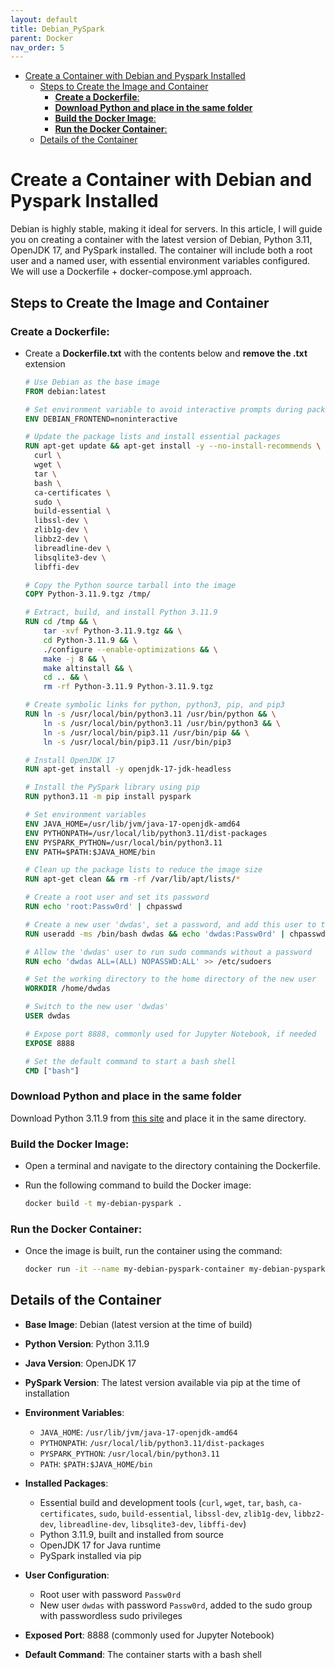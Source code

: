 ```yaml
---
layout: default
title: Debian_PySpark
parent: Docker
nav_order: 5
---
```

- [Create a Container with Debian and Pyspark Installed](#create-a-container-with-debian-and-pyspark-installed)
  - [Steps to Create the Image and Container](#steps-to-create-the-image-and-container)
    - [**Create a Dockerfile**:](#create-a-dockerfile)
    - [**Download  Python and place in the same folder**](#download--python-and-place-in-the-same-folder)
    - [**Build the Docker Image**:](#build-the-docker-image)
    - [**Run the Docker Container**:](#run-the-docker-container)
  - [Details of the Container](#details-of-the-container)

# Create a Container with Debian and Pyspark Installed

Debian is highly stable, making it ideal for servers. In this article, I will guide you on creating a container with the latest version of Debian, Python 3.11, OpenJDK 17, and PySpark installed. The container will include both a root user and a named user, with essential environment variables configured. We will use a Dockerfile + docker-compose.yml approach.

## Steps to Create the Image and Container

### **Create a Dockerfile**:
   - Create a **Dockerfile.txt** with the contents below and **remove the .txt** extension

     ```dockerfile
     # Use Debian as the base image
     FROM debian:latest

     # Set environment variable to avoid interactive prompts during package installation
     ENV DEBIAN_FRONTEND=noninteractive

     # Update the package lists and install essential packages
     RUN apt-get update && apt-get install -y --no-install-recommends \
       curl \
       wget \
       tar \
       bash \
       ca-certificates \
       sudo \
       build-essential \
       libssl-dev \
       zlib1g-dev \
       libbz2-dev \
       libreadline-dev \
       libsqlite3-dev \
       libffi-dev

     # Copy the Python source tarball into the image
     COPY Python-3.11.9.tgz /tmp/

     # Extract, build, and install Python 3.11.9
     RUN cd /tmp && \
         tar -xvf Python-3.11.9.tgz && \
         cd Python-3.11.9 && \
         ./configure --enable-optimizations && \
         make -j 8 && \
         make altinstall && \
         cd .. && \
         rm -rf Python-3.11.9 Python-3.11.9.tgz

     # Create symbolic links for python, python3, pip, and pip3
     RUN ln -s /usr/local/bin/python3.11 /usr/bin/python && \
         ln -s /usr/local/bin/python3.11 /usr/bin/python3 && \
         ln -s /usr/local/bin/pip3.11 /usr/bin/pip && \
         ln -s /usr/local/bin/pip3.11 /usr/bin/pip3

     # Install OpenJDK 17
     RUN apt-get install -y openjdk-17-jdk-headless

     # Install the PySpark library using pip
     RUN python3.11 -m pip install pyspark

     # Set environment variables
     ENV JAVA_HOME=/usr/lib/jvm/java-17-openjdk-amd64
     ENV PYTHONPATH=/usr/local/lib/python3.11/dist-packages
     ENV PYSPARK_PYTHON=/usr/local/bin/python3.11
     ENV PATH=$PATH:$JAVA_HOME/bin

     # Clean up the package lists to reduce the image size
     RUN apt-get clean && rm -rf /var/lib/apt/lists/*

     # Create a root user and set its password
     RUN echo 'root:Passw0rd' | chpasswd

     # Create a new user 'dwdas', set a password, and add this user to the sudo group
     RUN useradd -ms /bin/bash dwdas && echo 'dwdas:Passw0rd' | chpasswd && adduser dwdas sudo

     # Allow the 'dwdas' user to run sudo commands without a password
     RUN echo 'dwdas ALL=(ALL) NOPASSWD:ALL' >> /etc/sudoers

     # Set the working directory to the home directory of the new user
     WORKDIR /home/dwdas

     # Switch to the new user 'dwdas'
     USER dwdas

     # Expose port 8888, commonly used for Jupyter Notebook, if needed
     EXPOSE 8888

     # Set the default command to start a bash shell
     CMD ["bash"]
     ```
### **Download  Python and place in the same folder**

Download Python 3.11.9 from [this site](https://www.python.org/ftp/python/3.11.9/Python-3.11.9.tgz) and place it in the same directory.

### **Build the Docker Image**:
   - Open a terminal and navigate to the directory containing the Dockerfile.
   - Run the following command to build the Docker image:

     ```bash
     docker build -t my-debian-pyspark .
     ```

### **Run the Docker Container**:
   - Once the image is built, run the container using the command:

     ```bash
     docker run -it --name my-debian-pyspark-container my-debian-pyspark
     ```

## Details of the Container

- **Base Image**: Debian (latest version at the time of build)
- **Python Version**: Python 3.11.9
- **Java Version**: OpenJDK 17
- **PySpark Version**: The latest version available via pip at the time of installation
- **Environment Variables**:
  - `JAVA_HOME`: `/usr/lib/jvm/java-17-openjdk-amd64`
  - `PYTHONPATH`: `/usr/local/lib/python3.11/dist-packages`
  - `PYSPARK_PYTHON`: `/usr/local/bin/python3.11`
  - `PATH`: `$PATH:$JAVA_HOME/bin`

- **Installed Packages**:
  - Essential build and development tools (`curl`, `wget`, `tar`, `bash`, `ca-certificates`, `sudo`, `build-essential`, `libssl-dev`, `zlib1g-dev`, `libbz2-dev`, `libreadline-dev`, `libsqlite3-dev`, `libffi-dev`)
  - Python 3.11.9, built and installed from source
  - OpenJDK 17 for Java runtime
  - PySpark installed via pip

- **User Configuration**:
  - Root user with password `Passw0rd`
  - New user `dwdas` with password `Passw0rd`, added to the sudo group with passwordless sudo privileges

- **Exposed Port**: 8888 (commonly used for Jupyter Notebook)

- **Default Command**: The container starts with a bash shell

